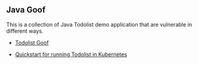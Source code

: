 ## Java Goof

This is a collection of Java Todolist demo application that are vulnerable in different ways.

* [Todolist Goof](todolist-goof/README.md)

* [Quickstart for running Todolist in Kubernetes](README-K8S.md)
